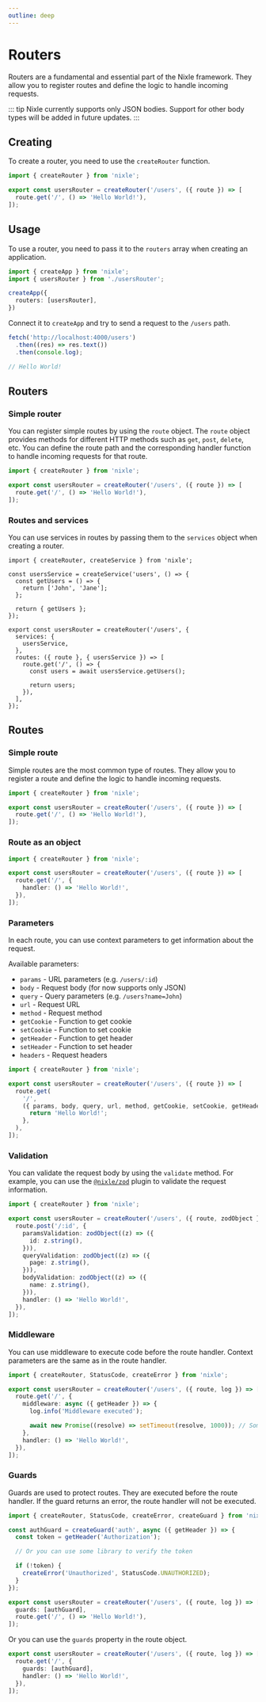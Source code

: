 ```yaml
---
outline: deep
---
```


# Routers

Routers are a fundamental and essential part of the Nixle framework. They allow you to register routes and define the logic to handle incoming requests.

::: tip
Nixle currently supports only JSON bodies. Support for other body types will be added in future updates.
:::

## Creating

To create a router, you need to use the `createRouter` function.

<!-- prettier-ignore -->
```ts
import { createRouter } from 'nixle';

export const usersRouter = createRouter('/users', ({ route }) => [
  route.get('/', () => 'Hello World!'),
]);
```

## Usage

To use a router, you need to pass it to the `routers` array when creating an application.

<!-- prettier-ignore -->
```ts
import { createApp } from 'nixle';
import { usersRouter } from './usersRouter';

createApp({
  routers: [usersRouter],
})
```

<!-- prettier-ignore-end -->

Connect it to `createApp` and try to send a request to the `/users` path.

```ts
fetch('http://localhost:4000/users')
  .then((res) => res.text())
  .then(console.log);

// Hello World!
```

## Routers

### Simple router

You can register simple routes by using the `route` object. The `route` object provides methods for different HTTP methods such as `get`, `post`, `delete`, etc. You can define the route path and the corresponding handler function to handle incoming requests for that route.

<!-- prettier-ignore -->
```ts
import { createRouter } from 'nixle';

export const usersRouter = createRouter('/users', ({ route }) => [
  route.get('/', () => 'Hello World!'),
]);
```

<!-- prettier-ignore-end -->

### Routes and services

You can use services in routes by passing them to the `services` object when creating a router.

```ts{3-9,12-14}
import { createRouter, createService } from 'nixle';

const usersService = createService('users', () => {
  const getUsers = () => {
    return ['John', 'Jane'];
  };

  return { getUsers };
});

export const usersRouter = createRouter('/users', {
  services: {
    usersService,
  },
  routes: ({ route }, { usersService }) => [
    route.get('/', () => {
      const users = await usersService.getUsers();

      return users;
    }),
  ],
});
```

## Routes

### Simple route

Simple routes are the most common type of routes. They allow you to register a route and define the logic to handle incoming requests.

```ts
import { createRouter } from 'nixle';

export const usersRouter = createRouter('/users', ({ route }) => [
  route.get('/', () => 'Hello World!'),
]);
```

### Route as an object

```ts
import { createRouter } from 'nixle';

export const usersRouter = createRouter('/users', ({ route }) => [
  route.get('/', {
    handler: () => 'Hello World!',
  }),
]);
```

### Parameters

In each route, you can use context parameters to get information about the request.

Available parameters:

- `params` - URL parameters (e.g. `/users/:id`)
- `body` - Request body (for now supports only JSON)
- `query` - Query parameters (e.g. `/users?name=John`)
- `url` - Request URL
- `method` - Request method
- `getCookie` - Function to get cookie
- `setCookie` - Function to set cookie
- `getHeader` - Function to get header
- `setHeader` - Function to set header
- `headers` - Request headers

```ts
import { createRouter } from 'nixle';

export const usersRouter = createRouter('/users', ({ route }) => [
  route.get(
    '/',
    ({ params, body, query, url, method, getCookie, setCookie, getHeader, setHeader, headers }) => {
      return 'Hello World!';
    },
  ),
]);
```

### Validation

You can validate the request body by using the `validate` method. For example, you can use the [`@nixle/zod`](/plugins/zod) plugin to validate the request information.

```ts
import { createRouter } from 'nixle';

export const usersRouter = createRouter('/users', ({ route, zodObject }) => [
  route.post('/:id', {
    paramsValidation: zodObject((z) => ({
      id: z.string(),
    })),
    queryValidation: zodObject((z) => ({
      page: z.string(),
    })),
    bodyValidation: zodObject((z) => ({
      name: z.string(),
    })),
    handler: () => 'Hello World!',
  }),
]);
```

### Middleware

You can use middleware to execute code before the route handler. Context parameters are the same as in the route handler.

```ts
import { createRouter, StatusCode, createError } from 'nixle';

export const usersRouter = createRouter('/users', ({ route, log }) => [
  route.get('/', {
    middleware: async ({ getHeader }) => {
      log.info('Middleware executed');

      await new Promise((resolve) => setTimeout(resolve, 1000)); // Some check function
    },
    handler: () => 'Hello World!',
  }),
]);
```

### Guards

Guards are used to protect routes. They are executed before the route handler. If the guard returns an error, the route handler will not be executed.

```ts
import { createRouter, StatusCode, createError, createGuard } from 'nixle';

const authGuard = createGuard('auth', async ({ getHeader }) => {
  const token = getHeader('Authorization');

  // Or you can use some library to verify the token

  if (!token) {
    createError('Unauthorized', StatusCode.UNAUTHORIZED);
  }
});

export const usersRouter = createRouter('/users', ({ route, log }) => [
  guards: [authGuard],
  route.get('/', () => 'Hello World!'),
]);
```

Or you can use the `guards` property in the route object.

```ts
export const usersRouter = createRouter('/users', ({ route, log }) => [
  route.get('/', {
    guards: [authGuard],
    handler: () => 'Hello World!',
  }),
]);
```
